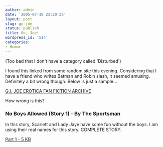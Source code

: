 ```yaml
---
author: admin
date: '2005-07-18 23:20:36'
layout: post
slug: go-joe
status: publish
title: Go, Joe!
wordpress_id: '514'
categories:
- Humor
---
```


(Too bad that I don't have a category called 'Disturbed')

I found this linked from some random site this evening. Considering that
I have a friend who writes Batman and Robin slash, it seemed amusing.
Definitely a bit wrong though. Below is just a sample...

[G.I. JOE EROTICA FAN FICTION
ARCHIVE](http://www.superstories.net/sportsman/gijstor/gijarch1.htm)

How wrong is this?

### No Boys Allowed (Story 1) - By The Sportsman

In this story, Scarlett and Lady Jaye have some fun without the boys. I
am using their real names for this story. COMPLETE STORY.

[Part 1 - 5
KB](http://www.superstories.net/sportsman/gijstor/nbas0101.htm)
